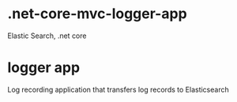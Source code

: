 # .net-core-mvc-logger-app
Elastic Search, .net core

# logger app
Log recording application that transfers log records to Elasticsearch
